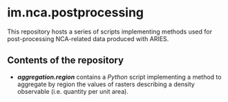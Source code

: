 # im.nca.postprocessing
This repository hosts a series of scripts implementing methods used for post-processing NCA-related data produced with ARIES.

## Contents of the repository

- ***aggregation.region*** contains a _Python_ script implementing a method to aggregate by region the values of rasters describing a density observable (i.e. quantity per unit area).
